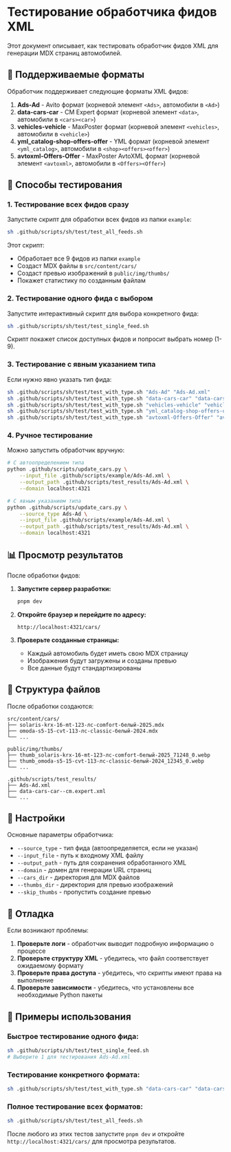 # Тестирование обработчика фидов XML

Этот документ описывает, как тестировать обработчик фидов XML для генерации MDX страниц автомобилей.

## 📁 Поддерживаемые форматы

Обработчик поддерживает следующие форматы XML фидов:

1. **Ads-Ad** - Avito формат (корневой элемент `<Ads>`, автомобили в `<Ad>`)
2. **data-cars-car** - CM Expert формат (корневой элемент `<data>`, автомобили в `<cars><car>`)
3. **vehicles-vehicle** - MaxPoster формат (корневой элемент `<vehicles>`, автомобили в `<vehicle>`)
4. **yml_catalog-shop-offers-offer** - YML формат (корневой элемент `<yml_catalog>`, автомобили в `<shop><offers><offer>`)
5. **avtoxml-Offers-Offer** - MaxPoster AvtoXML формат (корневой элемент `<avtoxml>`, автомобили в `<Offers><Offer>`)

## 🚀 Способы тестирования

### 1. Тестирование всех фидов сразу

Запустите скрипт для обработки всех фидов из папки `example`:

```bash
sh .github/scripts/sh/test/test_all_feeds.sh
```

Этот скрипт:
- Обработает все 9 фидов из папки `example`
- Создаст MDX файлы в `src/content/cars/`
- Создаст превью изображений в `public/img/thumbs/`
- Покажет статистику по созданным файлам

### 2. Тестирование одного фида с выбором

Запустите интерактивный скрипт для выбора конкретного фида:

```bash
sh .github/scripts/sh/test/test_single_feed.sh
```

Скрипт покажет список доступных фидов и попросит выбрать номер (1-9).

### 3. Тестирование с явным указанием типа

Если нужно явно указать тип фида:

```bash
sh .github/scripts/sh/test/test_with_type.sh "Ads-Ad" "Ads-Ad.xml"
sh .github/scripts/sh/test/test_with_type.sh "data-cars-car" "data-cars-car--cm.expert.xml"
sh .github/scripts/sh/test/test_with_type.sh "vehicles-vehicle" "vehicles-vehicle--maxposter.xml"
sh .github/scripts/sh/test/test_with_type.sh "yml_catalog-shop-offers-offer" "yml_catalog-shop-offers-offer--cm.expert.xml"
sh .github/scripts/sh/test/test_with_type.sh "avtoxml-Offers-Offer" "avtoxml-Offers-Offer--maxposter.xml"
```

### 4. Ручное тестирование

Можно запустить обработчик вручную:

```bash
# С автоопределением типа
python .github/scripts/update_cars.py \
    --input_file .github/scripts/example/Ads-Ad.xml \
    --output_path .github/scripts/test_results/Ads-Ad.xml \
    --domain localhost:4321

# С явным указанием типа
python .github/scripts/update_cars.py \
    --source_type Ads-Ad \
    --input_file .github/scripts/example/Ads-Ad.xml \
    --output_path .github/scripts/test_results/Ads-Ad.xml \
    --domain localhost:4321
```

## 📊 Просмотр результатов

После обработки фидов:

1. **Запустите сервер разработки:**
   ```bash
   pnpm dev
   ```

2. **Откройте браузер и перейдите по адресу:**
   ```
   http://localhost:4321/cars/
   ```

3. **Проверьте созданные страницы:**
   - Каждый автомобиль будет иметь свою MDX страницу
   - Изображения будут загружены и созданы превью
   - Все данные будут стандартизированы

## 📁 Структура файлов

После обработки создаются:

```
src/content/cars/
├── solaris-krx-16-mt-123-лс-comfort-белый-2025.mdx
├── omoda-s5-15-cvt-113-лс-classic-белый-2024.mdx
└── ...

public/img/thumbs/
├── thumb_solaris-krx-16-mt-123-лс-comfort-белый-2025_71248_0.webp
├── thumb_omoda-s5-15-cvt-113-лс-classic-белый-2024_12345_0.webp
└── ...

.github/scripts/test_results/
├── Ads-Ad.xml
├── data-cars-car--cm.expert.xml
└── ...
```

## 🔧 Настройки

Основные параметры обработчика:

- `--source_type` - тип фида (автоопределяется, если не указан)
- `--input_file` - путь к входному XML файлу
- `--output_path` - путь для сохранения обработанного XML
- `--domain` - домен для генерации URL страниц
- `--cars_dir` - директория для MDX файлов
- `--thumbs_dir` - директория для превью изображений
- `--skip_thumbs` - пропустить создание превью

## 🐛 Отладка

Если возникают проблемы:

1. **Проверьте логи** - обработчик выводит подробную информацию о процессе
2. **Проверьте структуру XML** - убедитесь, что файл соответствует ожидаемому формату
3. **Проверьте права доступа** - убедитесь, что скрипты имеют права на выполнение
4. **Проверьте зависимости** - убедитесь, что установлены все необходимые Python пакеты

## 📝 Примеры использования

### Быстрое тестирование одного фида:
```bash
sh .github/scripts/sh/test/test_single_feed.sh
# Выберите 1 для тестирования Ads-Ad.xml
```

### Тестирование конкретного формата:
```bash
sh .github/scripts/sh/test/test_with_type.sh "data-cars-car" "data-cars-car--cm.expert.xml"
```

### Полное тестирование всех форматов:
```bash
sh .github/scripts/sh/test/test_all_feeds.sh
```

После любого из этих тестов запустите `pnpm dev` и откройте `http://localhost:4321/cars/` для просмотра результатов. 